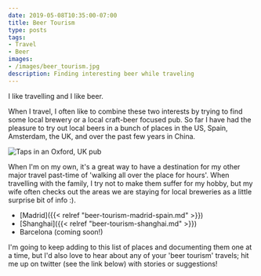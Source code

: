 ```yaml
---
date: 2019-05-08T10:35:00-07:00
title: Beer Tourism
type: posts
tags:
- Travel
- Beer
images:
- /images/beer_tourism.jpg
description: Finding interesting beer while traveling
---
```

I like travelling and I like beer.

When I travel, I often like to combine these two interests by trying to find some local brewery or a local craft-beer focused pub. So far I have had the pleasure to try out local beers in a bunch of places in the US, Spain, Amsterdam, the UK, and over the past few years in China.

![Taps in an Oxford, UK pub](/images/beer_tourism.jpg)

When I'm on my own, it's a great way to have a destination for my other major travel past-time of 'walking all over the place for hours'. When travelling with the family, I try not to make them suffer for my hobby, but my wife often checks out the areas we are staying for local breweries as a little surprise bit of info :).

* [Madrid]({{< relref "beer-tourism-madrid-spain.md" >}})
* [Shanghai]({{< relref "beer-tourism-shanghai.md" >}})
* Barcelona (coming soon!)

I'm going to keep adding to this list of places and documenting them one at a time, but I'd also love to hear about any of your 'beer tourism' travels; hit me up on twitter (see the link below) with stories or suggestions!
